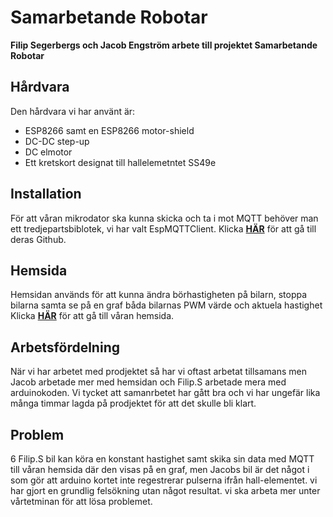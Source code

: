 # Samarbetande Robotar

**Filip Segerbergs och Jacob Engström arbete till projektet Samarbetande Robotar**

## Hårdvara

Den hårdvara vi har använt är:

- ESP8266 samt en ESP8266 motor-shield
- DC-DC step-up
- DC elmotor
- Ett kretskort designat till hallelemetntet SS49e

## Installation

För att våran mikrodator ska kunna skicka och ta i mot MQTT behöver man ett tredjepartsbiblotek, vi har valt EspMQTTClient. Klicka **[HÄR](https://github.com/plapointe6/EspMQTTClient)** för att gå till deras Github.

## Hemsida

Hemsidan används för att kunna ändra börhastigheten på bilarn, stoppa bilarna samta se på en graf båda bilarnas PWM värde och aktuela hastighet Klicka **[HÄR](http://jacob-filips.s3-website-us-east-1.amazonaws.com)** för att gå till våran hemsida.

## Arbetsfördelning

När vi har arbetet med prodjektet så har vi oftast arbetat tillsamans men Jacob arbetade mer med hemsidan och Filip.S arbetade mera med arduinokoden. Vi tycket att samanrbetet har gått bra och vi har ungefär lika många timmar lagda på prodjektet för att det skulle bli klart.

## Problem
6
Filip.S bil kan köra en konstant hastighet samt skika sin data med MQTT till våran hemsida där den visas på en graf, men Jacobs bil är det något i som gör att arduino kortet inte regestrerar pulserna ifrån hall-elementet. vi har gjort en grundlig felsökning utan något resultat. vi ska arbeta mer unter vårtetminan för att lösa problemet.
